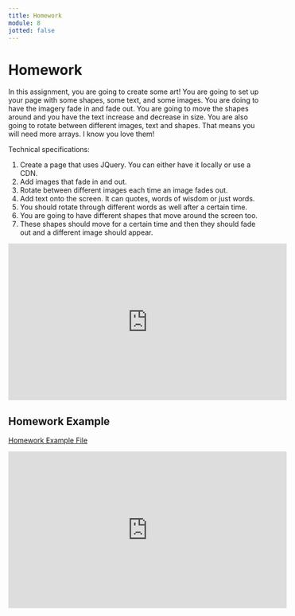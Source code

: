 ```yaml
---
title: Homework
module: 8
jotted: false
---
```


# Homework

In this assignment, you are going to create some art! You are going to set up your page with some shapes, some text, and some images.  You are doing to have the imagery fade in and fade out. You are going to move the shapes around and you have the text increase and decrease in size.  You are also going to rotate between different images, text and shapes.  That means you will need more arrays.  I know you love them!

Technical specifications:

1. Create a page that uses JQuery.  You can either have it locally or use a CDN.
2. Add images that fade in and out.
3. Rotate between different images each time an image fades out.
4. Add text onto the screen. It can quotes, words of wisdom or just words.
5. You should rotate through different words as well after a certain time.
6. You are going to have different shapes that move around the screen too.
7. These shapes should move for a certain time and then they should fade out and a different image should appear.

<iframe width="560" height="315" src="https://www.youtube.com/embed/DuUQt5iufZc" frameborder="0" allow="accelerometer; autoplay; encrypted-media; gyroscope; picture-in-picture" allowfullscreen></iframe>

## Homework Example

[Homework Example File](https://github.com/Montana-Media-Arts/441-WebTech-Spring2019/blob/master/Week%208%20Examples/HW%208%20Live.zip)
<br>
<iframe width="560" height="315" src="https://www.youtube.com/embed/humL6TU7Jik" frameborder="0" allow="accelerometer; autoplay; encrypted-media; gyroscope; picture-in-picture" allowfullscreen></iframe>